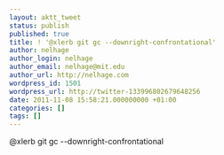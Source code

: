 ```yaml
---
layout: aktt_tweet
status: publish
published: true
title: ! '@xlerb git gc --downright-confrontational'
author: nelhage
author_login: nelhage
author_email: nelhage@mit.edu
author_url: http://nelhage.com
wordpress_id: 1501
wordpress_url: http://twitter-133996802679648256
date: 2011-11-08 15:58:21.000000000 +01:00
categories: []
tags: []
---
```

@xlerb git gc --downright-confrontational
